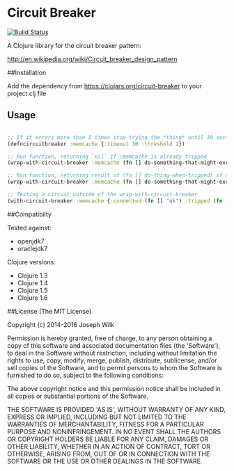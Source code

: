 # Circuit Breaker

[![Build Status](https://travis-ci.org/josephwilk/circuit-breaker.png?branch=master)](https://travis-ci.org/josephwilk/circuit-breaker)

A Clojure library for the circuit breaker pattern:

http://en.wikipedia.org/wiki/Circuit_breaker_design_pattern

##Installation

Add the dependency from https://clojars.org/circuit-breaker to your project.clj file

## Usage

```clojure

;; If it errors more than 2 times stop trying the *thing* until 30 seconds have passed
(defncircuitbreaker :memcache {:timeout 30 :threshold 2})

;; Run function, returning `nil` if :memcache is already tripped
(wrap-with-circuit-breaker :memcache (fn [] do-something-that-might-exception))

;; Run function, returning result of (fn [] do-thing-when-tripped) if already tripped
(wrap-with-circuit-breaker :memcache (fn [] do-something-that-might-exception) (fn [] do-thing-when-tripped))

;; Testing a circuit outside of the wrap-with-circuit-breaker
(with-circuit-breaker :memcache {:connected (fn [] "ok") :tripped (fn [] "panic")})
```

##Compatibilty

Tested against:
* openjdk7
* oraclejdk7

Clojure versions:

* Clojure 1.3
* Clojure 1.4
* Clojure 1.5
* Clojure 1.6

##License
(The MIT License)

Copyright (c) 2014-2016 Joseph Wilk

Permission is hereby granted, free of charge, to any person obtaining a copy of this software and associated documentation files (the 'Software'), to deal in the Software without restriction, including without limitation the rights to use, copy, modify, merge, publish, distribute, sublicense, and/or sell copies of the Software, and to permit persons to whom the Software is furnished to do so, subject to the following conditions:

The above copyright notice and this permission notice shall be included in all copies or substantial portions of the Software.

THE SOFTWARE IS PROVIDED 'AS IS', WITHOUT WARRANTY OF ANY KIND, EXPRESS OR IMPLIED, INCLUDING BUT NOT LIMITED TO THE WARRANTIES OF MERCHANTABILITY, FITNESS FOR A PARTICULAR PURPOSE AND NONINFRINGEMENT. IN NO EVENT SHALL THE AUTHORS OR COPYRIGHT HOLDERS BE LIABLE FOR ANY CLAIM, DAMAGES OR OTHER LIABILITY, WHETHER IN AN ACTION OF CONTRACT, TORT OR OTHERWISE, ARISING FROM, OUT OF OR IN CONNECTION WITH THE SOFTWARE OR THE USE OR OTHER DEALINGS IN THE SOFTWARE.
